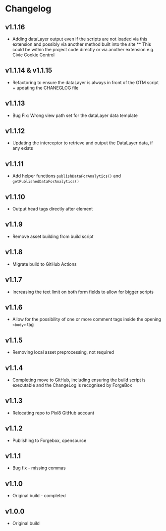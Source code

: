 # Changelog

## v1.1.16

* Adding dataLayer output even if the scripts are not loaded via this extension and possibly via another method built into the site
** This could be within the project code directly or via another extension e.g. Civic Cookie Control

## v1.1.14 & v1.1.15

* Refactoring to ensure the dataLayer is always in front of the GTM script + updating the CHANEGLOG file

## v1.1.13

* Bug Fix: Wrong view path set for the dataLayer data template

## v1.1.12

* Updating the interceptor to retrieve and output the DataLayer data, if any exists

## v1.1.11

* Add helper functions `publishDataForAnalytics()` and `getPublishedDataForAnalytics()`

## v1.1.10

* Output head tags directly after <title></title> element

## v1.1.9

* Remove asset building from build script

## v1.1.8

* Migrate build to GitHub Actions

## v1.1.7

* Increasing the text limit on both form fields to allow for bigger scripts

## v1.1.6

* Allow for the possibility of one or more comment tags inside the opening `<body>` tag

## v1.1.5

* Removing local asset preprocessing, not required

## v1.1.4

* Completing move to GitHub, including ensuring the build script is executable and the ChangeLog is recognised by ForgeBox

## v1.1.3

* Relocating repo to Pixl8 GitHub account

## v1.1.2

* Publishing to Forgebox, opensource

## v1.1.1

* Bug fix - missing commas

## v1.1.0

* Original build - completed

## v1.0.0

* Original build

